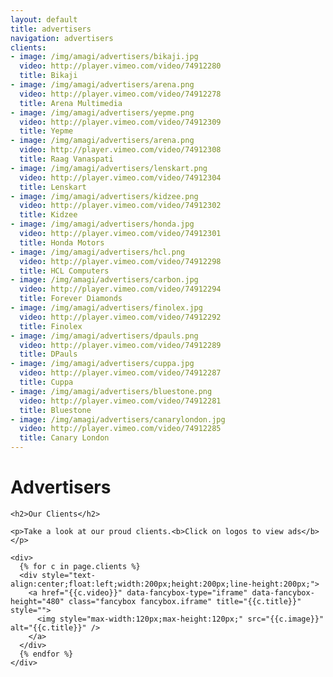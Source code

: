 ```yaml
---
layout: default
title: advertisers
navigation: advertisers
clients:
- image: /img/amagi/advertisers/bikaji.jpg
  video: http://player.vimeo.com/video/74912280
  title: Bikaji
- image: /img/amagi/advertisers/arena.png
  video: http://player.vimeo.com/video/74912278
  title: Arena Multimedia
- image: /img/amagi/advertisers/yepme.png
  video: http://player.vimeo.com/video/74912309
  title: Yepme
- image: /img/amagi/advertisers/arena.png
  video: http://player.vimeo.com/video/74912308
  title: Raag Vanaspati
- image: /img/amagi/advertisers/lenskart.png
  video: http://player.vimeo.com/video/74912304
  title: Lenskart
- image: /img/amagi/advertisers/kidzee.png
  video: http://player.vimeo.com/video/74912302
  title: Kidzee
- image: /img/amagi/advertisers/honda.jpg
  video: http://player.vimeo.com/video/74912301
  title: Honda Motors
- image: /img/amagi/advertisers/hcl.png
  video: http://player.vimeo.com/video/74912298
  title: HCL Computers
- image: /img/amagi/advertisers/carbon.jpg
  video: http://player.vimeo.com/video/74912294
  title: Forever Diamonds
- image: /img/amagi/advertisers/finolex.jpg
  video: http://player.vimeo.com/video/74912292
  title: Finolex
- image: /img/amagi/advertisers/dpauls.png
  video: http://player.vimeo.com/video/74912289
  title: DPauls
- image: /img/amagi/advertisers/cuppa.jpg
  video: http://player.vimeo.com/video/74912287
  title: Cuppa
- image: /img/amagi/advertisers/bluestone.png
  video: http://player.vimeo.com/video/74912281
  title: Bluestone
- image: /img/amagi/advertisers/canarylondon.jpg
  video: http://player.vimeo.com/video/74912285
  title: Canary London
---
```

<div class="main-content">
  <div class="clearfix">
    <h1>Advertisers</h1>

    <h2>Our Clients</h2>

    <p>Take a look at our proud clients.<b>Click on logos to view ads</b> </p>

    <div>
      {% for c in page.clients %}
      <div style="text-align:center;float:left;width:200px;height:200px;line-height:200px;">
        <a href="{{c.video}}" data-fancybox-type="iframe" data-fancybox-height="480" class="fancybox fancybox.iframe" title="{{c.title}}" style="">
          <img style="max-width:120px;max-height:120px;" src="{{c.image}}" alt="{{c.title}}" />
        </a>
      </div>
      {% endfor %}
    </div>


  </div>
</div>


